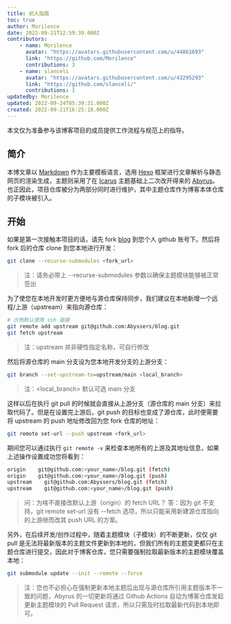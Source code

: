 ```yaml
---
title: 初入指南
toc: true
author: Morilence
date: 2022-09-21T12:59:39.000Z
contributors:
    - name: Morilence
      avatar: "https://avatars.githubusercontent.com/u/44861693"
      link: "https://github.com/Morilence"
      contributions: 3
    - name: slanceli
      avatar: "https://avatars.githubusercontent.com/u/43295293"
      link: "https://github.com/slanceli/"
      contributions: 1
updatedby: Morilence
updated: 2022-09-24T05:39:31.000Z
created: 2022-09-21T16:25:18.000Z
---
```


本文仅为准备参与该博客项目的成员提供工作流程与规范上的指导。

<!-- more -->

## 简介

本博文章以 [Markdown][md_url] 作为主要模板语言，选用 [Hexo][hexo_url] 框架进行文章解析与静态网页的渲染生成，主题则采用了在 [Icarus][icarus_url] 主题基础上二次改开得来的 [Abyrus][abyrus_repo_url]。也正因此，项目仓库被分为两部分同时进行维护，其中主题仓库作为博客本体仓库的子模块被引入。

## 开始

如果是第一次接触本项目的话，请先 fork [blog][blog_repo_url] 到您个人 github 账号下。然后将 fork 后的仓库 clone 到您本地进行开发：

```sh
git clone --recurse-submodules <fork_url>
```

> 注：请务必带上 \-\-recurse-submodules 参数以确保主题模块能够被正常签出

为了使您在本地开发时更方便地与源仓库保持同步，我们建议在本地新增一个远程/上游（upstream）来指向源仓库：

```sh
# 示例默认使用 ssh 链接
git remote add upstream git@github.com:Abyssers/blog.git
git fetch upstream
```

> 注：upstream 并非硬性指定名称，可自行修改

然后将源仓库的 main 分支设为您本地开发分支的上游分支：

```sh
git branch --set-upstream-to=upstream/main <local_branch>
```

> 注：\<local_branch\> 默认可选 main 分支

这样以后在执行 git pull 的时候就会直接从上游分支（源仓库的 main 分支）来拉取代码了。但是在设置完上游后，git push 的目标也变成了源仓库，此时便需要将 upstream 的 push 地址修改回为您 fork 仓库的地址：

```sh
git remote set-url --push upstream <fork_url>
```

期间您可以通过执行 `git remote -v` 来检查本地所有的上游及其地址信息，如果上述操作设置成功您将看到：

```sh
origin    git@github.com:<your_name>/blog.git (fetch)
origin    git@github.com:<your_name>/blog.git (push)
upstream    git@github.com:Abyssers/blog.git (fetch)
upstream    git@github.com:<your_name>/blog.git (push)
```

> 问：为啥不直接改默认上游（origin）的 fetch URL？
> 答：因为 git 不支持，git remote set-url 没有 \-\-fetch 选项，所以只能采用新建源仓库指向的上游继而改其 push URL 的方案。

另外，在后续开发/创作过程中，随着主题模块（子模块）的不断更新，仅仅 git pull 是无法将最新版本的主题文件更新到本地的，但我们所有的主题变更都只在主题仓库进行提交，因此对于博客仓库，您只需要强制拉取最新版本的主题模块覆盖本地：

```sh
git submodule update --init --remote --force
```

> 注：您也不必担心在强制更新本地主题后出现与源仓库所引用主题版本不一致的问题，Abyrus 的一切更新将通过 Github Actions 自动为博客仓库发起更新主题模块的 Pull Request 请求，所以只需及时拉取最新代码到本地即可。

[blog_repo_url]: https://github.com/Abyssers/blog
[abyrus_repo_url]: https://github.com/Abyssers/abyrus
[md_url]: https://daringfireball.net/projects/markdown/
[hexo_url]: https://hexo.io/
[icarus_url]: https://ppoffice.github.io/hexo-theme-icarus/
